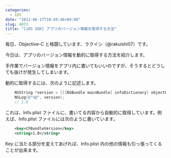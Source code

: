 ```yaml
---
categories:
  - iOS
date: "2012-06-17T10:49:46+09:00"
slug: 4072
title: "[iOS SDK] アプリのバージョン情報を取得する方法"
---
```


毎日、Objective-C と格闘しています、ラクイシ（@rakuishi07）です。

今日は、アプリのバージョン情報を動的に取得する方法を紹介します。

手作業でバージョン情報をアプリ内に書いてもいいのですが、そうするとどうしても抜けが発生してしまいます。

動的に取得するには、次のように記述します。

```objectivec
    NSString *version = [[[NSBundle mainBundle] infoDictionary] objectForKey:@"CFBundleVersion"];
    NSLog(@"%@", version);
    // 1.0
```

これは、Info.plist ファイルに、書いてる内容から自動的に取得しています。例えば、Info.plist ファイルには次のように書いています。

```xml
	<key>CFBundleVersion</key>
	<string>1.0</string>
```

Key に当たる部分を変えてあげれば、Info.plist 内の他の情報も引っ張ってくることが出来ます。
